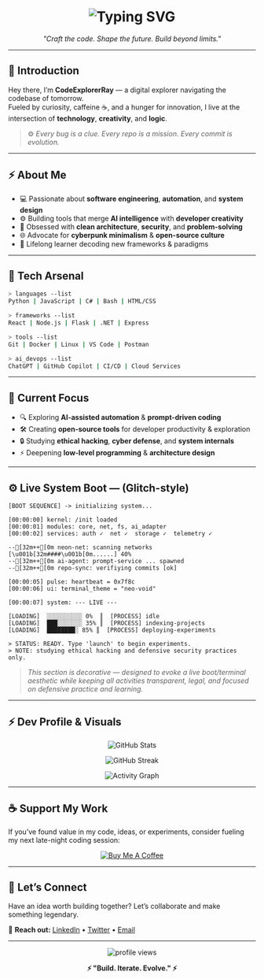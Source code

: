 <h1 align="center">
  <img src="https://readme-typing-svg.demolab.com?font=Fira+Code&size=23&pause=1000&color=00FF99&center=true&vCenter=true&width=640&lines=%3E+CodeExplorerRay+%7C+Digital+Craftsman+%26+Tech+Adventurer;%3E+Exploring+the+Digital+Frontier..." alt="Typing SVG" />
</h1>

<p align="center">
  <i>"Craft the code. Shape the future. Build beyond limits."</i>
</p>

---

## 🧠 Introduction

Hey there, I’m **CodeExplorerRay** — a digital explorer navigating the codebase of tomorrow.  
Fueled by curiosity, caffeine ☕, and a hunger for innovation, I live at the intersection of **technology**, **creativity**, and **logic**.

> ⚙️ *Every bug is a clue. Every repo is a mission. Every commit is evolution.*

---

## ⚡ About Me

- 💻 Passionate about **software engineering**, **automation**, and **system design**  
- ⚙️ Building tools that merge **AI intelligence** with **developer creativity**  
- 🧩 Obsessed with **clean architecture**, **security**, and **problem-solving**  
- 🌐 Advocate for **cyberpunk minimalism** & **open-source culture**  
- 🧠 Lifelong learner decoding new frameworks & paradigms  

---

## 🧰 Tech Arsenal

```bash
> languages --list
Python | JavaScript | C# | Bash | HTML/CSS

> frameworks --list
React | Node.js | Flask | .NET | Express

> tools --list
Git | Docker | Linux | VS Code | Postman

> ai_devops --list
ChatGPT | GitHub Copilot | CI/CD | Cloud Services
```

---

## 🧭 Current Focus

- 🔍 Exploring **AI-assisted automation** & **prompt-driven coding**  
- 🛠️ Creating **open-source tools** for developer productivity & exploration  
- 🔒 Studying **ethical hacking**, **cyber defense**, and **system internals**  
- ⚡ Deepening **low-level programming** & **architecture design**

---

## ⚙️ Live System Boot — (Glitch-style)

```text
[BOOT SEQUENCE] -> initializing system...

[00:00:00] kernel: /init loaded
[00:00:01] modules: core, net, fs, ai_adapter
[00:00:02] services: auth ✓  net ✓  storage ✓  telemetry ✓

--[32m++[0m neon-net: scanning networks [\u001b[32m####\u001b[0m......] 40%
--[32m++[0m ai-agent: prompt-service ... spawned
--[32m++[0m repo-sync: verifiying commits [ok]

[00:00:05] pulse: heartbeat = 0x7f8c
[00:00:06] ui: terminal_theme = "neo-void"

[00:00:07] system: --- LIVE ---

[LOADING]  ░░░░░░░░░░ 0%  ║  [PROCESS] idle
[LOADING]  ███░░░░░░░ 35% ║  [PROCESS] indexing-projects
[LOADING]  ████████░ 85% ║  [PROCESS] deploying-experiments

> STATUS: READY. Type 'launch' to begin experiments.
> NOTE: studying ethical hacking and defensive security practices only.
```

> *This section is decorative — designed to evoke a live boot/terminal aesthetic while keeping all activities transparent, legal, and focused on defensive practice and learning.*

---

## ⚡ Dev Profile & Visuals

<p align="center">
  <img src="https://github-readme-stats.vercel.app/api?username=CodeExplorerRay&show_icons=true&theme=radical&hide_border=true&bg_color=0D1117&title_color=00FF99&icon_color=00FF99" alt="GitHub Stats" />
</p>

<p align="center">
  <img src="https://github-readme-streak-stats.herokuapp.com/?user=CodeExplorerRay&theme=dark&hide_border=true&background=0D1117&stroke=00FF99&ring=00FF99&fire=00FF99&currStreakLabel=00FF99" alt="GitHub Streak" />
</p>

<p align="center">
  <img src="https://github-readme-activity-graph.vercel.app/graph?username=CodeExplorerRay&theme=github-dark&bg_color=0D1117&color=00FF99&line=00FF99&point=00FF99&hide_border=true" alt="Activity Graph" />
</p>

---

## ☕ Support My Work

If you’ve found value in my code, ideas, or experiments, consider fueling my next late-night coding session:

<p align="center">
  <a href="https://www.buymeacoffee.com/CodeExplorer">
    <img src="https://img.buymeacoffee.com/button-api/?username=CodeExplorer&button_colour=00FF99&font_colour=000000&font_family=Cookie&outline_colour=000000" alt="Buy Me A Coffee">
  </a>
</p>

---

## 💬 Let’s Connect

Have an idea worth building together? Let’s collaborate and make something legendary.

📡 **Reach out:** [LinkedIn](#) • [Twitter](#) • [Email](#)

---

<p align="center">
  <img src="https://komarev.com/ghpvc/?username=CodeExplorerRay&label=Profile%20Scans&color=00FF99&style=flat" alt="profile views" />  
</p>

<p align="center">
  <b>⚡ "Build. Iterate. Evolve." ⚡</b>
</p>
